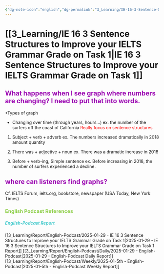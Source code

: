 ```yaml
---
{"dg-note-icon":"english","dg-permalink":"3_Learning/IE-16-3-Sentence-Structures-to-Improve-your-IELTS-Grammar-Grade-on-Task-1","created-date":"2025-01-29 5:10:39 pm","date":"2025-01-29","type":"english-podcast","tags":["podcast","english","flashcards"],"aliases":null,"cssclasses":null,"podcastName":"IELTS Energy English 7+","name":"IE 16 3 Sentence Structures to Improve your IELTS Grammar Grade on Task 1","url":"https://www.allearsenglish.com/category/ielts/","image":"https://megaphone.imgix.net/podcasts/2b4f1a1c-6b54-11ed-8fd6-efa961f02e3d/image/IELTS_ENERGY_ARTWORK.jpg?ixlib=rails-4.3.1&max-w=3000&max-h=3000&fit=crop&auto=format,compress","guest":null,"dg-publish":true,"permalink":"/3_Learning/IE-16-3-Sentence-Structures-to-Improve-your-IELTS-Grammar-Grade-on-Task-1/","dgPassFrontmatter":true,"noteIcon":"english"}
---
```



# [[3_Learning/IE 16 3 Sentence Structures to Improve your IELTS Grammar Grade on Task 1\|IE 16 3 Sentence Structures to Improve your IELTS Grammar Grade on Task 1]] 
## <font color="#9d0ab3">What happens when I see graph where numbers are changing? I need to put that into words.</font>

•Types of graph
- Changing over time (through years, hours...)
	ex. the number of the surfers off the coast of California
	<font color="#ff0000">Really focus on sentence structures</font>

1. Subject + verb + adverb
ex. The numbers increased dramatically in 2018
amount
quantity

2. There was + adjective + noun
ex. There was a dramatic increase in 2018

3. Before + verb-ing, Simple sentence
ex. Before increasing in 2018, the number of surfers experienced a decline.

## <font color="#9d0ab3">where can listeners find graphs?</font>
Cf. IELTS Forum, ielts.org, bookstore, newspaper (USA Today, New York Times)

















### <font color="#92d050">English Podcast References</font>
##### <font color="#41c9cb">English-Podcast Report</font>
[[3_Learning/Report/English-Podcast/2025-01-29 - IE 16 3 Sentence Structures to Improve your IELTS Grammar Grade on Task 1\|2025-01-29 - IE 16 3 Sentence Structures to Improve your IELTS Grammar Grade on Task 1 Report]]
[[3_Learning/Report/English-Podcast/Daily/2025-01-29 - English-Podcast\|2025-01-29 - English-Podcast Daily Report]]
[[3_Learning/Report/English-Podcast/Weekly/2025-01-5th - English-Podcast\|2025-01-5th - English-Podcast Weekly Report]]







